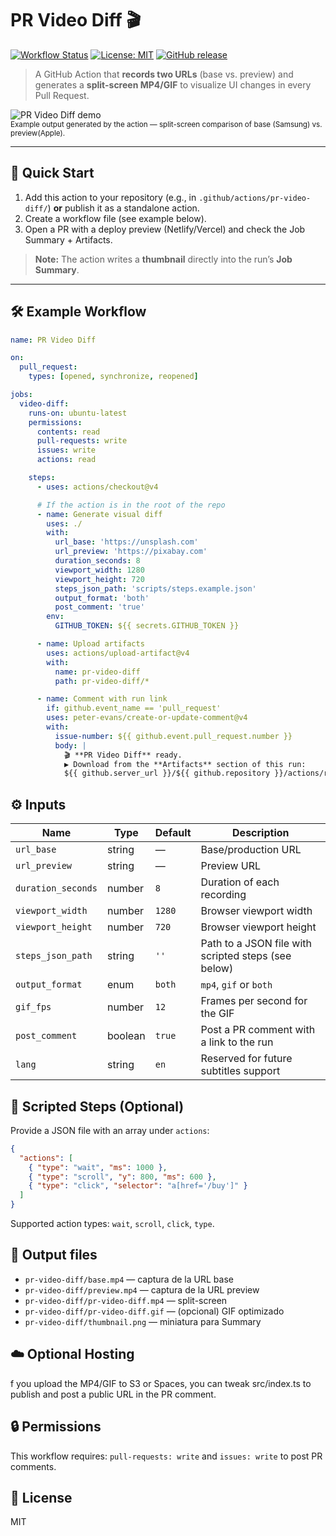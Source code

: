 # PR Video Diff 🎬

[![Workflow Status](https://github.com/isaiicatmat/pr-video-diff/actions/workflows/pr-video-diff.yml/badge.svg)](https://github.com/isaiicatmat/pr-video-diff/actions)
[![License: MIT](https://img.shields.io/badge/License-MIT-green.svg)](LICENSE)
[![GitHub release](https://img.shields.io/github/v/release/isaiicatmat/pr-video-diff)](https://github.com/isaiicatmat/pr-video-diff/releases)

> A GitHub Action that **records two URLs** (base vs. preview) and generates a **split-screen MP4/GIF** to visualize UI changes in every Pull Request.

![PR Video Diff demo](docs/trimmed-demo.gif) <br>
<sub>Example output generated by the action — split-screen comparison of base (Samsung) vs. preview(Apple).</sub>

---

## 🚀 Quick Start

1. Add this action to your repository (e.g., in `.github/actions/pr-video-diff/`) **or** publish it as a standalone action.
2. Create a workflow file (see example below).
3. Open a PR with a deploy preview (Netlify/Vercel) and check the Job Summary + Artifacts.

> **Note:** The action writes a **thumbnail** directly into the run’s **Job Summary**.

---

## 🛠 Example Workflow

```yaml
name: PR Video Diff

on:
  pull_request:
    types: [opened, synchronize, reopened]

jobs:
  video-diff:
    runs-on: ubuntu-latest
    permissions:
      contents: read
      pull-requests: write
      issues: write
      actions: read

    steps:
      - uses: actions/checkout@v4

      # If the action is in the root of the repo
      - name: Generate visual diff
        uses: ./
        with:
          url_base: 'https://unsplash.com'
          url_preview: 'https://pixabay.com'
          duration_seconds: 8
          viewport_width: 1280
          viewport_height: 720
          steps_json_path: 'scripts/steps.example.json'
          output_format: 'both'
          post_comment: 'true'
        env:
          GITHUB_TOKEN: ${{ secrets.GITHUB_TOKEN }}

      - name: Upload artifacts
        uses: actions/upload-artifact@v4
        with:
          name: pr-video-diff
          path: pr-video-diff/*

      - name: Comment with run link
        if: github.event_name == 'pull_request'
        uses: peter-evans/create-or-update-comment@v4
        with:
          issue-number: ${{ github.event.pull_request.number }}
          body: |
            🎬 **PR Video Diff** ready.
            ▶️ Download from the **Artifacts** section of this run:
            ${{ github.server_url }}/${{ github.repository }}/actions/runs/${{ github.run_id }}

```


## ⚙️ Inputs

| Name | Type | Default | Description |
|---|---|---|---|
| `url_base` | string | — | Base/production URL |
| `url_preview` | string | — | Preview URL |
| `duration_seconds` | number | `8` | Duration of each recording |
| `viewport_width` | number | `1280` | Browser viewport width |
| `viewport_height` | number | `720` | Browser viewport height |
| `steps_json_path` | string | `''` | Path to a JSON file with scripted steps (see below) |
| `output_format` | enum | `both` | `mp4`, `gif` or `both` |
| `gif_fps` | number | `12` | Frames per second for the GIF |
| `post_comment` | boolean | `true` | Post a PR comment with a link to the run |
| `lang` | string | `en` | Reserved for future subtitles support |

## 🧪 Scripted Steps (Optional)

Provide a JSON file with an array under `actions`:

```json
{
  "actions": [
    { "type": "wait", "ms": 1000 },
    { "type": "scroll", "y": 800, "ms": 600 },
    { "type": "click", "selector": "a[href='/buy']" }
  ]
}
```

Supported action types: `wait`, `scroll`, `click`, `type`.

## 🧱 Output files

- `pr-video-diff/base.mp4` — captura de la URL base  
- `pr-video-diff/preview.mp4` — captura de la URL preview  
- `pr-video-diff/pr-video-diff.mp4` — split-screen  
- `pr-video-diff/pr-video-diff.gif` — (opcional) GIF optimizado  
- `pr-video-diff/thumbnail.png` — miniatura para Summary

## ☁️ Optional Hosting

f you upload the MP4/GIF to S3 or Spaces, you can tweak src/index.ts to publish and post a public URL in the PR comment.

## 🔒 Permissions

This workflow requires: `pull-requests: write` and `issues: write` to post PR comments.


## 🧾 License

MIT

